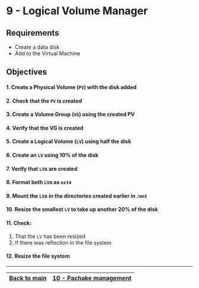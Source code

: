 # 9 - Logical Volume Manager

## Requirements

* Create a data disk
* Add to the Virtual Machine

## Objectives

#### 1. Create a Physical Volume (`PV`) with the disk added
#### 2. Check that the ```PV``` is created
#### 3. Create a Volume Group (```VG```) using the created PV
#### 4. Verify that the VG is created
#### 5. Create a Logical Volume (```LV```) using half the disk
#### 6. Create an ```LV``` using 10% of the disk
#### 7. Verify that ```LV```s are created
#### 8. Format both ```LV```s as ```ext4```
#### 9. Mount the ```LV```s in the directories created earlier in ```/mnt```
#### 10. Resize the smallest ```LV``` to take up another 20% of the disk
#### 11. Check:
1. That the ```LV``` has been resized
2. If there was reflection in the file system
#### 12. Resize the file system

---

[Back to main](../README.md)| [10 - Pachake management](../challenges/lab-packages.md) |
:----- |:---- |


